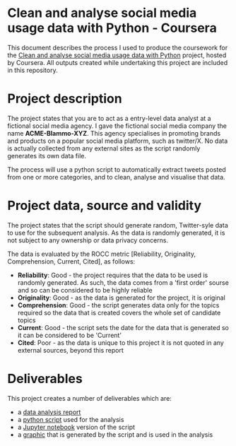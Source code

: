 # Clean and analyse social media usage data with Python - Coursera
This document describes the process I used to produce the coursework for the [Clean and analyse social media usage data with Python](https://www.coursera.org/learn/analyze-social-media-python/) project, hosted by Coursera. All outputs created while undertaking this project are included in this repository.

# Project description
The project states that you are to act as a entry-level data analyst at a fictional social media agency. I gave the fictional social media company the name **ACME-Blammo-XYZ**. This agency specialises in promoting brands and products on a popular social media platform, such as twitter/X. No data is actually collected from any external sites as the script randomly generates its own data file.

The process will use a python script to automatically extract tweets posted from one or more categories, and to clean, analyse and visualise that data.

# Project data, source and validity
The project states that the script should generate random, Twitter-syle data to use for the subsequent analysis. As the data is randomly generated, it is not subject to any ownership or data privacy concerns.

The data is evaluated by the ROCC metric [Reliability, Originality, Comprehension, Current, Cited], as follows:
- **Reliability**: Good - the project requires that the data to be used is randomly generated. As such, the data comes from a 'first order' sourse and so can be considered to be highly reliable
-  **Originality**: Good - as the data is generated for the project, it is original
-  **Comprehension**: Good - the script generates data only for the topics required so the data that is created covers the whole set of candidate topics
-  **Current**: Good - the script sets the date for the data that is generated so it can be considered to be 'Current'
-  **Cited**: Poor - as the data is unique to this project it is not quoted in any external sources, beyond this report

# Deliverables
This project creates a number of deliverables which are:
- a [data analysis report](./Report.md)
- a [python script](./twitter_analysis.py) used for the analysis
- a [Jupyter notebook](./twitter_analysis.ipynb) version of the script
- a [graphic](./seaborn_boxplot.png) that is generated by the script and is used in the analysis
